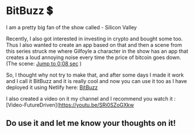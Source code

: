 # BitBuzz 💲

I am a pretty big fan of the show called - Silicon Valley
 
Recently, I also got interested in investing in crypto and bought some too. Thus I also wanted to create an app based on that and then a scene from this series struck me where Gilfoyle a character in the show has an app that creates a loud annoying noise every time the price of bitcoin goes down. (The scene:  [Jump to 0:08 sec](https://youtu.be/SRi0SZoGXkw) )

So, I thought why not try to make that, and after some days I made it work and I call it BitBuzz and it is really cool and now you can use it too as I have deployed it using Netlify here: [BitBuzz](https://bitbuzz.netlify.app/)

I also created a video on it my channel and I recommend you watch it :
[Video-FutureDriven](https://youtu.be/SRi0SZoGXkw

## Do use it and let me know your thoughts on it! 

